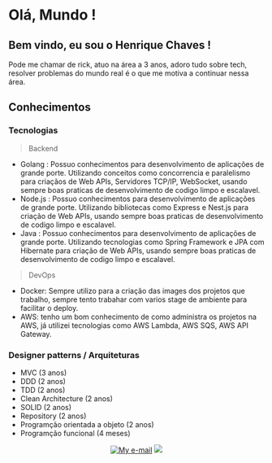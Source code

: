 # Olá, Mundo ! 

## Bem vindo, eu sou o Henrique Chaves !


Pode me chamar de rick, atuo na área a 3 anos, adoro tudo sobre tech, resolver problemas do mundo real é o que me motiva a continuar nessa área.

## Conhecimentos

### Tecnologias
> Backend
- Golang : Possuo conhecimentos para desenvolvimento de aplicações de grande porte. Utilizando conceitos como concorrencia e paralelismo para criaçãos de Web APIs, Servidores TCP/IP, WebSocket, usando sempre boas praticas de desenvolvimento de codigo limpo e escalavel. 
- Node.js : Possuo conhecimentos para desenvolvimento de aplicações de grande porte. Utilizando bibliotecas como Express e Nest.js para criação de Web APIs, usando sempre boas praticas de desenvolvimento de codigo limpo e escalavel. 
- Java : Possuo conhecimentos para desenvolvimento de aplicações de grande porte. Utilizando tecnologias como Spring Framework e JPA com Hibernate para criação de Web APIs, usando sempre boas praticas de desenvolvimento de codigo limpo e escalavel. 

> DevOps

- Docker: Sempre utilizo para a criação das images dos projetos que trabalho, sempre tento trabahar com varios stage de ambiente para facilitar o deploy.
- AWS: tenho um bom conhecimento de como administra os projetos na AWS, já utilizei tecnologias como AWS Lambda, AWS SQS, AWS API Gateway.

### Designer patterns / Arquiteturas  

- MVC (3 anos) 
- DDD (2 anos)
- TDD (2 anos)
- Clean Architecture (2 anos)
- SOLID (2 anos)
- Repository (2 anos)
- Programção orientada a objeto (2 anos)
- Programção funcional (4 meses) 

<div align="center">
  <a href="mailto:henriquechaves.jobs@gmail.com 
">
    <img src="https://custom-icon-badges.demolab.com/badge/e%E2%80%93mail-0078D4.svg?logo=maildotru&logoColor=white&style=for-the-badge"
      alt="My e-mail"/></a>
  <a href="https://www.linkedin.com/in/developer-henrique-chaves/" target="_blank"><img src="https://img.shields.io/badge/-LinkedIn-%230077B5?style=for-the-badge&logo=linkedin&logoColor=white"></a> 

</div>
